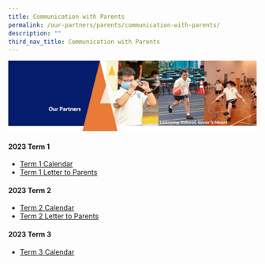 ```yaml
---
title: Communication with Parents
permalink: /our-partners/parents/communication-with-parents/
description: ""
third_nav_title: Communication with Parents
---
```

<img src="/images/OurPartners.png">
<h4><strong>2023 Term 1</strong></h4>
<ul>
<li><a href="/files/Term%201%20Student%20Calendar%202023.pdf" target="_blank" rel="noopener">Term 1 Calendar</a></li>
<li><a href="/files/term%201%20letter%20from%20the%20desk%20of%20the%20principal_9th%20january%202023.pdf" target="_blank" rel="noopener">Term 1 Letter to Parents</a></li>
</ul>
<h4><strong>2023 Term 2</strong></h4>
<ul>
<li><a href="/files/term%202%20student%20calendar%202023.pdf" target="_blank" rel="noopener">Term 2 Calendar</a></li>
<li><a href="/files/2%20Term%202%20letter%20From%20the%20Desk%20of%20the%20Principal_19th%20March%202023.pdf" target="_blank" rel="noopener">Term 2&nbsp;Letter to Parents</a></li>
</ul>
<h4><strong>2023 Term 3</strong></h4>
<ul>
<li><a href="/files/term%203%20student%20calendar%202023.pdf" target="_blank" rel="noopener">Term 3 Calendar</a></li></ul>